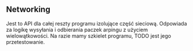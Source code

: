 ## Networking
Jest to API dla całej reszty programu izolujące część sieciową. Odpowiada za logikę wysyłania i odbierania paczek arpingu z użyciem wielowątkowości. Na razie mamy szkielet programu, TODO jest jego przetestowanie.